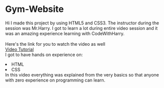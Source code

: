 # Gym-Website
Hi I made this project by using HTML5 and CSS3.
The instructor during the session was Mr.Harry. I got to
learn a lot during entire video session and it was an amazing experience learning with CodeWithHarry.
<br><br>Here's the link for you to watch the video as well<br>
<a href="https://www.youtube.com/watch?v=Sj5NX_br5WY&list=PLu0W_9lII9agiCUZYRsvtGTXdxkzPyItg&index=26">Video Tutorial</a>
<br>I got to have hands on experience on:
<li>HTML
<li>CSS
<br>In this video everything was explained from the very basics so that
anyone with zero experience on programming can learn.

